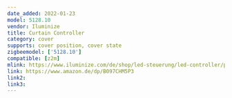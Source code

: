 ```yaml
---
date_added: 2022-01-23
model: 5128.10
vendor: Iluminize
title: Curtain Controller
category: cover
supports: cover position, cover state
zigbeemodel: ['5128.10']
compatible: [z2m]
mlink: https://www.iluminize.com/de/shop/led-steuerung/led-controller/product/665-zigbee-3-0-rolladen-aktor-mini-f%C3%BCr-lichtsteuerung,-montage-in-einer-tiefen-schalterdose-schwarz.html
link: https://www.amazon.de/dp/B097CHM5P3
link2: 
link3: 
---
```


